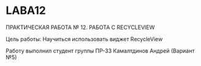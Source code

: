# LABA12

ПРАКТИЧЕСКАЯ РАБОТА № 12. РАБОТА С RECYCLEVIEW

Цель работы: Научиться использовать виджет RecycleView

Работу выполнил студент группы ПР-33 Камалтдинов Андрей (Вариант №5)
